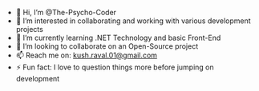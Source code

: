 - 👋 Hi, I’m @The-Psycho-Coder
- 👀 I’m interested in collaborating and working with various development projects 
- 🌱 I’m currently learning .NET Technology and basic Front-End
- 💞️ I’m looking to collaborate on an Open-Source project
- 📫 Reach me on: kush.raval.01@gmail.com
- ⚡ Fun fact: I love to question things more before jumping on development
